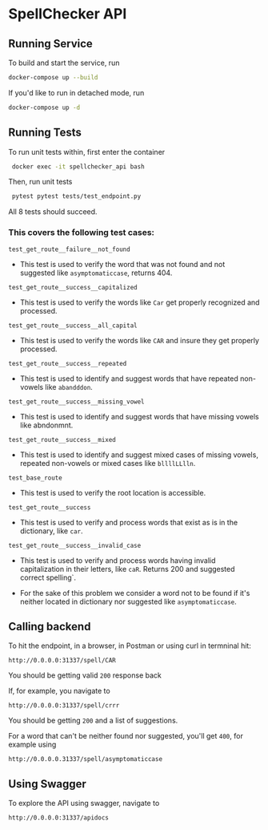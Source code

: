 # SpellChecker API

## Running Service

To build and start the service, run 
```bash
docker-compose up --build 
```

If you'd like to run in detached mode, run
```bash
docker-compose up -d 
```


## Running Tests

To run unit tests within, first enter the container

```bash
 docker exec -it spellchecker_api bash
```

Then, run unit tests

```bash
 pytest pytest tests/test_endpoint.py
```

All 8 tests should succeed.

### This covers the following test cases:

 ```test_get_route__failure__not_found``` 
  * This test is used to verify the word that was not found and not suggested like `asymptomaticcase`, returns 404.

 ```test_get_route__success__capitalized```
  * This test is used to verify the words like `Car` get properly recognized and processed.

 ```test_get_route__success__all_capital``` 
  * This test is used to verify the words like `CAR` and insure they get properly processed.

 ```test_get_route__success__repeated```
  * This test is used to identify and suggest words that have repeated non-vowels like `abandddon`.

 ```test_get_route__success__missing_vowel```
  * This test is used to identify and suggest words that have missing vowels like abndonmnt. 

 ```test_get_route__success__mixed```
  * This test is used to identify and suggest mixed cases of missing vowels, repeated non-vowels or mixed cases like `bllllLLlln`.

 ```test_base_route```
  * This test is used to verify the root location is accessible.

 ```test_get_route__success```
  * This test is used to verify and process words that exist as is in the dictionary, like `car`.

 ```test_get_route__success__invalid_case```
  * This test is used to verify and process words having invalid capitalization in their letters, like `caR`. Returns 200 and suggested correct spelling`.


* For the sake of this problem we consider a word not to be found if it's neither located in dictionary nor suggested like `asymptomaticcase`.

## Calling backend

To hit the endpoint, in a browser, in Postman or using curl in termninal hit:

```
http://0.0.0.0:31337/spell/CAR
```

You should be getting valid `200` response back

If, for example, you navigate to

```
http://0.0.0.0:31337/spell/crrr
```

You should be getting `200` and a list of suggestions.

For a word that can't be neither found nor suggested, you'll get `400`, for example using

```
http://0.0.0.0.31337/spell/asymptomaticcase
```

## Using Swagger

To explore the API using swagger, navigate to


```
http://0.0.0.0:31337/apidocs
```



